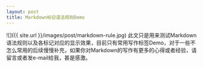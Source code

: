 ```yaml
---
layout: post
title: Markdown标记语法规则Demo
---
```

![]({{ site.url }}/images/post/markdown-rule.jpg)
此文只是用来测试Markdown语法规则以及各标记对应的显示效果，目前只有常用写作标签Demo，对于一些不怎么常用的后续慢慢补充，如果你对Markdown的写作有更多的心得或者经验，请留言或者发e-mail给我，甚是感激。
<!-- ## -->
